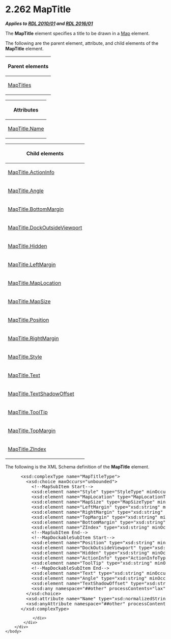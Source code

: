 <html dir="LTR" xmlns:mshelp="http://msdn.microsoft.com/mshelp" xmlns:ddue="http://ddue.schemas.microsoft.com/authoring/2003/5" xmlns:xlink="http://www.w3.org/1999/xlink" xmlns:tool="http://www.microsoft.com/tooltip">
    <head>
        <meta http-equiv="Content-Type" content="text/html; CHARSET=utf-8"></meta>
        <meta name="save" content="history"></meta>
        <title>2.262 MapTitle</title>
        <xml>
            <mshelp:toctitle title="2.262 MapTitle"></mshelp:toctitle>
            <mshelp:rltitle title="[MS-RDL]: MapTitle"></mshelp:rltitle>
            <mshelp:keyword index="A" term="9b8a7ec3-44b5-46d8-bdca-cb99308fa1f9"></mshelp:keyword>
            <mshelp:attr name="DCSext.ContentType" value="open specification"></mshelp:attr>
            <mshelp:attr name="AssetID" value="9b8a7ec3-44b5-46d8-bdca-cb99308fa1f9"></mshelp:attr>
            <mshelp:attr name="TopicType" value="kbRef"></mshelp:attr>
            <mshelp:attr name="DCSext.Title" value="[MS-RDL]: MapTitle" />
        </xml>
    </head>
    <body>
        <div id="header">
            <h1 class="heading">2.262 MapTitle</h1>
        </div>
        <div id="mainSection">
            <div id="mainBody">
                <div id="allHistory" class="saveHistory"></div>
                <div id="sectionSection0" class="section" name="collapseableSection">
                    

<p><b><i>Applies to </i></b><a href="3428e690-a348-4ec7-8a6a-8efb42d2cdee.html"><b><i>RDL 2010/01</i></b></a><b><i>
and </i></b><a href="52ce3983-2bfc-4e72-9359-42aaf5fe4509.html"><b><i>RDL 2016/01</i></b></a></p>

<p>The <b>MapTitle</b> element specifies a title to be drawn in
a <a href="fd166dd8-6772-4507-b3f6-50a2b7cfd6ac.html">Map</a> element. </p>

<p>The following are the parent element, attribute, and child
elements of the <b>MapTitle</b> element.</p>

<table>
 <thead>
  <tr>
   <th>
   <p>Parent elements</p>
   </th>
  </tr>
 </thead>
 <tr>
  <td>
  <p><a href="ec0c52c9-612f-4966-a4a4-4fb7ac386d5f.html">MapTitles</a></p>
  </td>
 </tr>
</table>

<p> </p>

<table>
 <thead>
  <tr>
   <th>
   <p>Attributes</p>
   </th>
  </tr>
 </thead>
 <tr>
  <td>
  <p><a href="38d6e136-2807-4caa-bd96-61c301c5a614.html">MapTitle.Name</a></p>
  </td>
 </tr>
</table>

<p> </p>

<table>
 <thead>
  <tr>
   <th>
   <p>Child elements</p>
   </th>
  </tr>
 </thead>
 <tr>
  <td>
  <p><a href="f5f172a8-2441-4bb2-b354-92e36cc7a8a7.html">MapTitle.ActionInfo</a></p>
  </td>
 </tr>
 <tr>
  <td>
  <p><a href="b082f327-9bec-4b3e-a8b9-14c3e944078e.html">MapTitle.Angle</a></p>
  </td>
 </tr>
 <tr>
  <td>
  <p><a href="758d2a88-c00c-4c31-b611-1b67742ecc94.html">MapTitle.BottomMargin</a></p>
  </td>
 </tr>
 <tr>
  <td>
  <p><a href="2fcfb472-d8f6-41b6-bc9b-bb29c59f2be5.html">MapTitle.DockOutsideViewport</a></p>
  </td>
 </tr>
 <tr>
  <td>
  <p><a href="ac673a07-cdfc-4eaa-8641-1940042311a4.html">MapTitle.Hidden</a></p>
  </td>
 </tr>
 <tr>
  <td>
  <p><a href="c0cc9455-46ec-43b1-a5bd-94808ee54a51.html">MapTitle.LeftMargin</a></p>
  </td>
 </tr>
 <tr>
  <td>
  <p><a href="194b554b-8313-4188-9c22-d108bbdaa9a4.html">MapTitle.MapLocation</a></p>
  </td>
 </tr>
 <tr>
  <td>
  <p><a href="5273abea-62e7-4dc9-91f1-f42d5b0b96fd.html">MapTitle.MapSize</a></p>
  </td>
 </tr>
 <tr>
  <td>
  <p><a href="024ed767-0d6b-4b99-a641-9600624ef5e4.html">MapTitle.Position</a></p>
  </td>
 </tr>
 <tr>
  <td>
  <p><a href="1e5e4b35-f730-4d60-a625-440b3d6cada7.html">MapTitle.RightMargin</a></p>
  </td>
 </tr>
 <tr>
  <td>
  <p><a href="5bf69885-548e-4094-9103-09b12e65d88a.html">MapTitle.Style</a></p>
  </td>
 </tr>
 <tr>
  <td>
  <p><a href="517ad9ca-d013-4dcc-be32-4315ea0aa4a4.html">MapTitle.Text</a></p>
  </td>
 </tr>
 <tr>
  <td>
  <p><a href="62bb8d77-6427-447e-82ca-a5531153c1bb.html">MapTitle.TextShadowOffset</a></p>
  </td>
 </tr>
 <tr>
  <td>
  <p><a href="9d96564f-b4ec-4e62-ac9e-141abf9d12c4.html">MapTitle.ToolTip</a></p>
  </td>
 </tr>
 <tr>
  <td>
  <p><a href="73050f17-afed-4f60-a76e-4aa1581b13af.html">MapTitle.TopMargin</a></p>
  </td>
 </tr>
 <tr>
  <td>
  <p><a href="1ee75802-c4dd-46fa-b3e0-9fc55f88f93e.html">MapTitle.ZIndex</a></p>
  </td>
 </tr>
</table>

<p>The following is the XML Schema definition of the <b>MapTitle</b>
element.           </p>

<dl>
<dd>
<div><pre> &lt;xsd:complexType name=&quot;MapTitleType&quot;&gt;
   &lt;xsd:choice maxOccurs=&quot;unbounded&quot;&gt;
     &lt;!--MapSubItem Start--&gt;
     &lt;xsd:element name=&quot;Style&quot; type=&quot;StyleType&quot; minOccurs=&quot;0&quot; /&gt;
     &lt;xsd:element name=&quot;MapLocation&quot; type=&quot;MapLocationType&quot; minOccurs=&quot;0&quot; /&gt;
     &lt;xsd:element name=&quot;MapSize&quot; type=&quot;MapSizeType&quot; minOccurs=&quot;0&quot; /&gt;
     &lt;xsd:element name=&quot;LeftMargin&quot; type=&quot;xsd:string&quot; minOccurs=&quot;0&quot; /&gt;
     &lt;xsd:element name=&quot;RightMargin&quot; type=&quot;xsd:string&quot; minOccurs=&quot;0&quot; /&gt;
     &lt;xsd:element name=&quot;TopMargin&quot; type=&quot;xsd:string&quot; minOccurs=&quot;0&quot; /&gt;
     &lt;xsd:element name=&quot;BottomMargin&quot; type=&quot;xsd:string&quot; minOccurs=&quot;0&quot; /&gt;
     &lt;xsd:element name=&quot;ZIndex&quot; type=&quot;xsd:string&quot; minOccurs=&quot;0&quot; /&gt;
     &lt;!--MapSubItem End--&gt;
     &lt;!--MapDockableSubItem Start--&gt;
     &lt;xsd:element name=&quot;Position&quot; type=&quot;xsd:string&quot; minOccurs=&quot;0&quot; /&gt;
     &lt;xsd:element name=&quot;DockOutsideViewport&quot; type=&quot;xsd:string&quot; minOccurs=&quot;0&quot; /&gt;
     &lt;xsd:element name=&quot;Hidden&quot; type=&quot;xsd:string&quot; minOccurs=&quot;0&quot; /&gt;
     &lt;xsd:element name=&quot;ActionInfo&quot; type=&quot;ActionInfoType&quot; minOccurs=&quot;0&quot; /&gt;
     &lt;xsd:element name=&quot;ToolTip&quot; type=&quot;xsd:string&quot; minOccurs=&quot;0&quot; /&gt;
     &lt;!--MapDockableSubItem End--&gt;
     &lt;xsd:element name=&quot;Text&quot; type=&quot;xsd:string&quot; minOccurs=&quot;0&quot; /&gt;
     &lt;xsd:element name=&quot;Angle&quot; type=&quot;xsd:string&quot; minOccurs=&quot;0&quot; /&gt;
     &lt;xsd:element name=&quot;TextShadowOffset&quot; type=&quot;xsd:string&quot; minOccurs=&quot;0&quot; /&gt;
     &lt;xsd:any namespace=&quot;##other&quot; processContents=&quot;lax&quot; /&gt;
   &lt;/xsd:choice&gt;
   &lt;xsd:attribute name=&quot;Name&quot; type=&quot;xsd:normalizedString&quot; use=&quot;required&quot; /&gt;
   &lt;xsd:anyAttribute namespace=&quot;##other&quot; processContents=&quot;lax&quot; /&gt;
 &lt;/xsd:complexType&gt;
</pre></div>
</dd></dl>


                </div>
            </div>
        </div>
    </body>
</html>